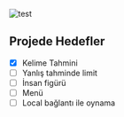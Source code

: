 ![test](https://user-images.githubusercontent.com/36925434/158218155-ca26fe99-c211-43f9-a804-662701dd9050.gif)

## Projede Hedefler
- [x] Kelime Tahmini
- [ ] Yanlış tahminde limit
- [ ] İnsan figürü
- [ ] Menü
- [ ] Local bağlantı ile oynama
